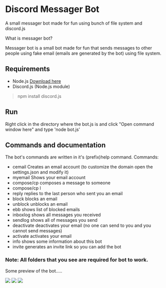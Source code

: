 # Discord Messager Bot 
 A small messager bot made for fun using bunch of file system and discord.js
 
 What is messager bot? 
 
 Messager bot is a small bot made for fun that sends messages to other people using fake email (emails are generated by the bot) using file system. 
 
 ## Requirements
 - Node.js [Download here](https://nodejs.org)
 - Discord.js (Node.js module)
 > npm install discord.js
 
 ## Run
 Right click in the directory where the bot.js is and click "Open command window here" and type 'node bot.js'

## Commands and documentation
  The bot's commands are written in it's (prefix)help command.
  Commands:
  
  - cemail <name> Creates an email account (to customize the domain open the settings.json and modify it)
 - myemail Shows your email account
 - compose/cp <email> <message> composes a message to someone
 - compose/cp l <email> <message>
 - reply <message> replies to the last person who sent you an email
 - block <email> blocks an email
 - unblock <email> unblocks an email
 - ebb shows list of blocked emails
 - inboxlog shows all messages you received
 - sendlog shows all of messages you send
 - deactivate deactivates your email (no one can send to you and you cannot send messages)
 - activate activates your email
 - info shows some information about this bot
 - invite generates an invite link so you can add the bot
 
 
### Note: All folders that you see are required for bot to work.

Some preview of the bot.....


![](https://image.prntscr.com/image/qc4AyiULROS9BfRA8p8PRw.png)
![](https://image.prntscr.com/image/Iso_8Ol_T3yZDN9GvV0mbg.png)
![](https://image.prntscr.com/image/YJ-vOYCBToWIKYaZQhPYkw.png)


